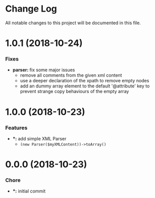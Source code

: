 # Change Log

All notable changes to this project will be documented in this file.

<a name="1.0.1"></a>
# 1.0.1 (2018-10-24)

### Fixes

* **parser:** fix some major issues
    * remove all comments from the given xml content
    * use a deeper declaration of the xpath to remove empty nodes
    * add an dummy array element to the default '@attribute' key to prevent strange copy behaviours of the empty array

<a name="1.0.0"></a>
# 1.0.0 (2018-10-23)

### Features

* **\*:** add simple XML Parser
    - `(new Parser($myXMLContent))->toArray()`

<a name="0.0.0"></a>
# 0.0.0 (2018-10-23)

### Chore
* **\*:** initial commit

